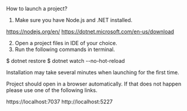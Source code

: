 How to launch a project?

1. Make sure you have Node.js and .NET installed.

https://nodejs.org/en/
https://dotnet.microsoft.com/en-us/download

2. Open a project files in IDE of your choice.
3. Run the following commands in terminal.

$ dotnet restore
$ dotnet watch --no-hot-reload

Installation may take several minutes when launching for the first time.

Project should open in a browser automatically. If that does not happen please use one of the following links.

https://localhost:7037
http://localhost:5227
